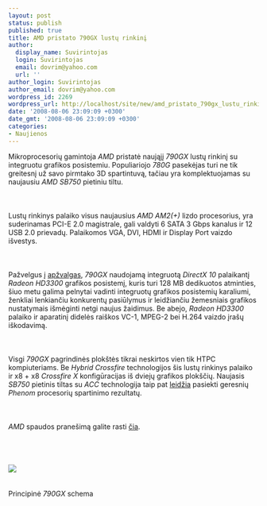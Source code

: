 ```yaml
---
layout: post
status: publish
published: true
title: AMD pristato 790GX lustų rinkinį
author:
  display_name: Suvirintojas
  login: Suvirintojas
  email: dovrim@yahoo.com
  url: ''
author_login: Suvirintojas
author_email: dovrim@yahoo.com
wordpress_id: 2269
wordpress_url: http://localhost/site/new/amd_pristato_790gx_lustu_rinkini/
date: '2008-08-06 23:09:09 +0300'
date_gmt: '2008-08-06 23:09:09 +0300'
categories:
- Naujienos
---
```

<p>Mikroprocesorių gamintoja <i>AMD</i> pristatė naująjį <i>790GX</i> lustų rinkinį su integruotu grafikos posistemiu. Populiariojo <i>780G</i> pasekėjas turi ne tik greitesnį už savo pirmtako 3D spartintuvą, tačiau yra komplektuojamas su naujausiu <i>AMD SB750</i> pietiniu tiltu.<br />
<br><br />
<br>Lustų rinkinys palaiko visus naujausius <i>AMD AM2(+)</i> lizdo procesorius, yra suderinamas PCI-E 2.0 magistrale, gali valdyti 6 SATA 3 Gbps kanalus ir 12 USB 2.0 prievadų. Palaikomos VGA, DVI, HDMI ir Display Port vaizdo išvestys.<br />
<br><br />
<br>Pažvelgus į <a class="ns" href="http://www.technews.lt/?id=Kas&amp;Id=2166">apžvalgas</a>, <i>790GX</i> naudojamą integruotą <i>DirectX 10</i> palaikantį <i>Radeon HD3300</i> grafikos posistemį, kuris turi 128 MB dedikuotos atminties, šiuo metu galima pelnytai vadinti integruotų grafikos posistemių karaliumi, ženkliai lenkiančiu konkurentų pasiūlymus ir leidžiančiu žemesniais grafikos nustatymais išmėginti netgi naujus žaidimus. Be abejo, <i>Radeon HD3300</i> palaiko ir aparatinį didelės raiškos VC-1, MPEG-2 bei H.264 vaizdo įrašų iškodavimą.<br />
<br><br />
<br>Visgi <i>790GX</i> pagrindinės plokštės tikrai neskirtos vien tik HTPC kompiuteriams. Be <i>Hybrid Crossfire</i> technologijos šis lustų rinkinys palaiko ir x8 + x8 <i>Crossfire X</i> konfigūracijas iš dviejų grafikos plokščių. Naujasis <i>SB750</i> pietinis tiltas su <i>ACC</i> technologija taip pat <a class="ns" href="http://www.anandtech.com/cpuchipsets/showdoc.aspx?i=3360">leidžia</a> pasiekti geresnių <i>Phenom</i> procesorių spartinimo rezultatų.<br />
<br><br />
<br><i>AMD</i> spaudos pranešimą galite rasti <a class="ns" href="http://www.amd.com/us-en/Corporate/VirtualPressRoom/0,,51_104_543_15434~127446,00.html">čia</a>.<br />
<br><br />
<br><br><img src="http://img232.imageshack.us/img232/8884/blockxf8.jpg"><br><br />
<br><span class="saltinis">Principinė <i>790GX</i> schema</span><br />
<br><br />
<br><br />
<br></p>
